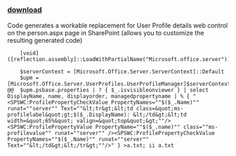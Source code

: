 ﻿---
pid:            1081
parent:         0
children:       
poster:         Peter
title:          
date:           2009-05-06 11:02:02
description:    Code generates a workable replacement for User Profile details web control on the person.aspx page in SharePoint (allows you to customize the resulting generated code)
format:         posh
---

# 

### [download](1081.ps1)  

Code generates a workable replacement for User Profile details web control on the person.aspx page in SharePoint (allows you to customize the resulting generated code)

```posh
	[void]([reflection.assembly]::LoadWithPartialName("Microsoft.office.server"))

	$serverContext = [Microsoft.Office.Server.ServerContext]::Default
	$upm = [Microsoft.Office.Server.UserProfiles.UserProfileManager]$serverContext
@@	$upm.psbase.properties | ? { $_.isvisibleonviewer } | select DisplayName, name, displayorder, managedpropertyname | % { "<SPSWC:ProfilePropertyCheckValue PropertyNames=""$($_.Name)"" runat=""server"" Text=""&lt;tr&gt;&lt;td class=&quot;ms-profilelabel&quot;gt;$($_.DisplayName): &lt;/td&gt;&lt;td width=&quot;65%&quot; valign=&quot;top&quot;&gt;""/><SPSWC:ProfilePropertyValue PropertyName=""$($_.name)"" class=""ms-profilevalue"" runat=""server"" /><SPSWC:ProfilePropertyCheckValue PropertyNames=""$($_.Name)"" runat=""server"" Text=""&lt;/td&gt;&lt;/tr&gt;""/>" } >a.txt; ii a.txt

```
